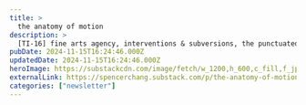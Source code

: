 ```yaml
---
title: >
  the anatomy of motion
description: >
  [TI-16] fine arts agency, interventions & subversions, the punctuated pause between every whirlwind
pubDate: 2024-11-15T16:24:46.000Z
updatedDate: 2024-11-15T16:24:46.000Z
heroImage: https://substackcdn.com/image/fetch/w_1200,h_600,c_fill,f_jpg,q_auto:good,fl_progressive:steep,g_auto/https%3A%2F%2Fsubstack-post-media.s3.amazonaws.com%2Fpublic%2Fimages%2F17cf52ee-a4d3-4bd9-a959-ec6df67a77b3_1536x1525.png
externalLink: https://spencerchang.substack.com/p/the-anatomy-of-motion
categories: ["newsletter"]
---
```

